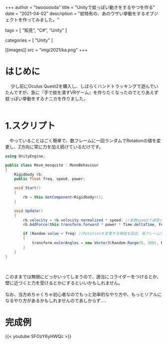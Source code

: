 +++
author = "twoooooda"
title = "Unityで蚊っぽい動きをするやつを作る"
date = "2021-04-02"
description = "蚊特有の、あのウザい挙動をするオブジェクトを作ってみました。"

tags = [
    "知見",
    "C#",
    "Unity"
]

categories = [
    "Unity"
]

[[images]]
src = "img/2021/ka.png"
+++

# はじめに
　 少し前にOculus Quest2を購入し、しばらくハンドトラッキングで遊んでいたんですが、急に『手で蚊を潰すVRゲーム』を作りたくなったのでとりあえず蚊っぽい挙動をするナニカを作りました。 
<br> 
<br>

# 1.スクリプト
　やっていることはごく簡単で、数フレームに一回ランダムでRotationの値を変更し、Z方向に常に力を加え続けているだけです。

```cs:Move_mosquite.cs
using UnityEngine;

public class Move_mosquite : MonoBehaviour
{
    Rigidbody rb;
    public float freq, speed, power;

    void Start()
    {
        rb = this.GetComponent<Rigidbody>();
    }

    void Update()
    {
        rb.velocity = rb.velocity.normalized * speed; //変数speedで速度の設定
        rb.AddForce(this.transform.forward * power * Time.deltaTime, ForceMode.Force); //Z方向(forward)に力を加え続ける

        if (Random.value < freq) //Rotationを変更する頻度を設定。毎フレームだと頻繁過ぎるので。
        {
            transform.eulerAngles = new Vector3(Random.Range(0, 360), Random.Range(0, 360), Random.Range(0, 360));
        }
    }
}
``` 
<br>

このままでは無限にどっかいってしまうので、適当にコライダーをつけるとか、壁に近づくと力を受けるとかにするといいかもしれません。<br>
<br>
なお、当方めちゃくちゃ初心者なのでもっと効率的なやり方や、もっとリアルになるやり方があるかもしれませんのであしからず....

# 完成例

{{< youtube SFOzY6yHWQc >}}
